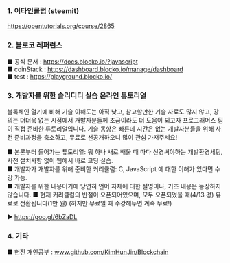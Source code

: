 ### 1. 이타인클럽 (steemit)
https://opentutorials.org/course/2865  

### 2. 블로코 레퍼런스
■ 공식 문서 : https://docs.blocko.io/?javascript  
■ coinStack : https://dashboard.blocko.io/manage/dashboard  
■ test : https://playground.blocko.io/  

### 3. 개발자를 위한 솔리디티 실습 온라인 튜토리얼   
블록체인 열기에 비해 기술 이해도는 아직 낮고, 참고할만한 기술 자료도 많지 않고, 강의는 더더욱 없는 시점에서 개발자분들께 조금이라도 더 도움이 되고자 프로그래머스 팀이 직접 준비한 튜토리얼입니다. 기술 동향은 빠른데 시간은 없는 개발자분들을 위해 사전 준비과정을 축소하고, 무료로 선공개하오니 많이 관심 가져주세요!  
  
■ 본론부터 들어가는 튜토리얼: 뭐 하나 새로 배울 때 마다 신경써야하는 개발환경세팅, 사전 설치사항 없이 웹에서 바로 코딩 실습.  
■ 개발자가 개발자를 위해 준비한 커리큘럼: C, JavaScript 에 대한 이해가 있다면 수강 가능.  
■ 개발자를 위한 내용이기에 당연히 언어 자체에 대한 설명이나, 기초 내용은 등장하지 않습니다.
■ 현재 커리큘럼의 반절이 오픈되어있으며, 모두 오픈되었을 때(4/13 경) 유료로 전환됩니다(1만 원) (하지만 무료일 때 수강해두면 계속 무료!)

▶ https://goo.gl/6bZaDL  

### 4. 기타
■ 헌진 개인공부 : www.github.com/KimHunJin/Blockchain
